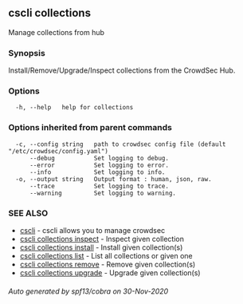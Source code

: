 ## cscli collections

Manage collections from hub

### Synopsis

Install/Remove/Upgrade/Inspect collections from the CrowdSec Hub.

### Options

```
  -h, --help   help for collections
```

### Options inherited from parent commands

```
  -c, --config string   path to crowdsec config file (default "/etc/crowdsec/config.yaml")
      --debug           Set logging to debug.
      --error           Set logging to error.
      --info            Set logging to info.
  -o, --output string   Output format : human, json, raw.
      --trace           Set logging to trace.
      --warning         Set logging to warning.
```

### SEE ALSO

* [cscli](cscli.md)	 - cscli allows you to manage crowdsec
* [cscli collections inspect](cscli_collections_inspect.md)	 - Inspect given collection
* [cscli collections install](cscli_collections_install.md)	 - Install given collection(s)
* [cscli collections list](cscli_collections_list.md)	 - List all collections or given one
* [cscli collections remove](cscli_collections_remove.md)	 - Remove given collection(s)
* [cscli collections upgrade](cscli_collections_upgrade.md)	 - Upgrade given collection(s)

###### Auto generated by spf13/cobra on 30-Nov-2020
